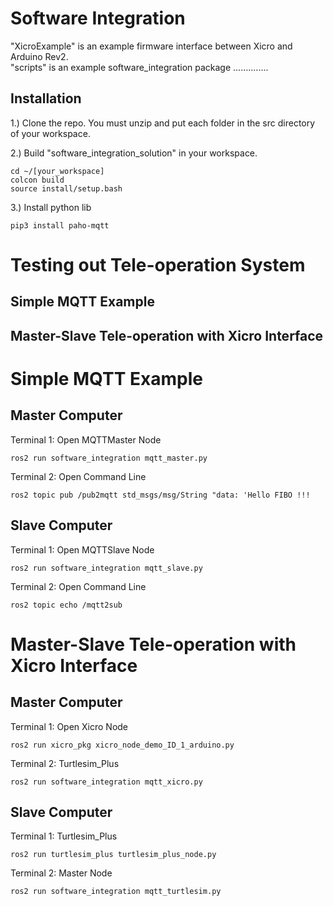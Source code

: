 # Software Integration

"XicroExample" is an example firmware interface between Xicro and Arduino Rev2.   
"scripts" is an example software_integration package ..............   

## Installation
1.) Clone the repo. You must unzip and put each folder in the src directory of your workspace.

2.) Build "software_integration_solution" in your workspace.
```
cd ~/[your_workspace]
colcon build
source install/setup.bash
```
3.) Install python lib
```
pip3 install paho-mqtt
```
# Testing out Tele-operation System

## Simple MQTT Example
## Master-Slave Tele-operation with Xicro Interface

# Simple MQTT Example

## Master Computer

Terminal 1: Open MQTTMaster Node
```
ros2 run software_integration mqtt_master.py 
```
Terminal 2: Open Command Line
```
ros2 topic pub /pub2mqtt std_msgs/msg/String "data: 'Hello FIBO !!!
```

## Slave Computer

Terminal 1: Open MQTTSlave Node
```
ros2 run software_integration mqtt_slave.py 
```
Terminal 2: Open Command Line
```
ros2 topic echo /mqtt2sub
```

# Master-Slave Tele-operation with Xicro Interface

## Master Computer

Terminal 1: Open Xicro Node
```
ros2 run xicro_pkg xicro_node_demo_ID_1_arduino.py 
```
Terminal 2: Turtlesim_Plus
```
ros2 run software_integration mqtt_xicro.py
```

## Slave Computer

Terminal 1: Turtlesim_Plus
```
ros2 run turtlesim_plus turtlesim_plus_node.py
```
Terminal 2: Master Node
```
ros2 run software_integration mqtt_turtlesim.py
```
